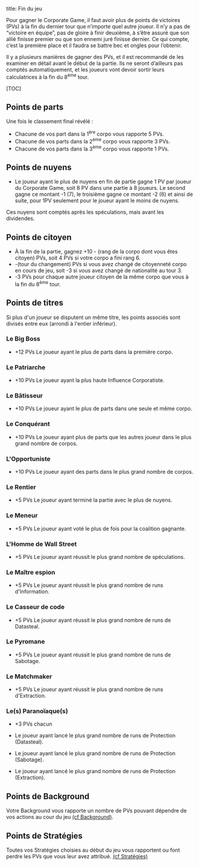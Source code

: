 title: Fin du jeu

Pour gagner le Corporate Game, il faut avoir plus de points de victoires (PVs) à la fin du dernier tour que n’importe quel autre joueur. Il n’y a pas de “victoire en équipe”, pas de gloire à finir deuxième, à s’être assuré que son allié finisse premier ou que son ennemi juré finisse dernier. Ce qui compte, c’est la première place et il faudra se battre bec et ongles pour l’obtenir.

Il y a plusieurs manières de gagner des PVs, et il est recommandé de les examiner en détail avant le début de la partie. Ils ne seront d’ailleurs pas comptés automatiquement, et les joueurs vont devoir sortir leurs calculatrices à la fin du 8<sup>ème</sup> tour.

[TOC]

## Points de parts

Une fois le classement final révélé :

* Chacune de vos part dans la 1<sup>ère</sup> corpo vous rapporte 5 PVs.
* Chacune de vos parts dans la 2<sup>ème</sup> corpo vous rapporte 3 PVs.
* Chacune de vos parts dans la 3<sup>ème</sup> corpo vous rapporte 1 PVs.

## Points de nuyens

* Le joueur ayant le plus de nuyens en fin de partie gagne 1 PV par joueur du Corporate Game, soit 8 PV dans une partie à 8 joueurs. Le second gagne ce montant -1 (7), le troisième gagne ce montant -2 (6) et ainsi de suite, pour 1PV seulement pour le joueur ayant le moins de nuyens.

Ces nuyens sont comptés après les spéculations, mais avant les dividendes. 

## Points de citoyen

* À la fin de la partie, gagnez +10 - (rang de la corpo dont vous êtes citoyen) PVs, soit 4 PVs si votre corpo a fini rang 6.  
*  -(tour du changement) PVs si vous avez changé de citoyenneté corpo en cours de jeu, soit -3 si vous avez changé de nationalité au tour 3.
*  -3 PVs pour chaque autre joueur citoyen de la même corpo que vous à la fin du 8<sup>ème</sup> tour.

## Points de titres

Si plus d'un joueur se disputent un même titre, les points associés sont divisés entre eux (arrondi à l'entier inférieur).

### Le Big Boss

* +12 PVs
Le joueur ayant le plus de parts dans la première corpo.

### Le Patriarche

* +10 PVs
Le joueur ayant la plus haute Influence Corporatiste.

### Le Bâtisseur

* +10 PVs
Le joueur ayant le plus de parts dans une seule et même corpo.

### Le Conquérant

* +10 PVs
Le joueur ayant plus de parts que les autres joueur dans le plus grand nombre de corpos.

### L'Opportuniste

* +10 PVs
Le joueur ayant des parts dans le plus grand nombre de corpos.

### Le Rentier

* +5 PVs
Le joueur ayant terminé la partie avec le plus de nuyens.

### Le Meneur

* +5 PVs
Le joueur ayant voté le plus de fois pour la coalition gagnante.

### L'Homme de Wall Street

* +5 PVs
Le joueur ayant réussit le plus grand nombre de spéculations.

### Le Maître espion

* +5 PVs
Le joueur ayant réussit le plus grand nombre de runs d'Information.

### Le Casseur de code

* +5 PVs
Le joueur ayant réussit le plus grand nombre de runs de Datasteal.

### Le Pyromane

* +5 PVs
Le joueur ayant réussit le plus grand nombre de runs de Sabotage.

### Le Matchmaker

* +5 PVs
Le joueur ayant réussit le plus grand nombre de runs d'Extraction.

### Le(s) Paranoïaque(s)

* +3 PVs chacun

* Le joueur ayant lancé le plus grand nombre de runs de Protection (Datasteal).
* Le joueur ayant lancé le plus grand nombre de runs de Protection (Sabotage).
* Le joueur ayant lancé le plus grand nombre de runs de Protection (Extraction).

## Points de Background

Votre Background vous rapporte un nombre de PVs pouvant dépendre de vos actions au cour du jeu [(cf Background)](start.md#background).

## Points de Stratégies

Toutes vos Stratégies choisies au début du jeu vous rapportent ou font perdre les PVs que vous leur avez attribué. [(cf Stratégies)](start.md#stratégies)
